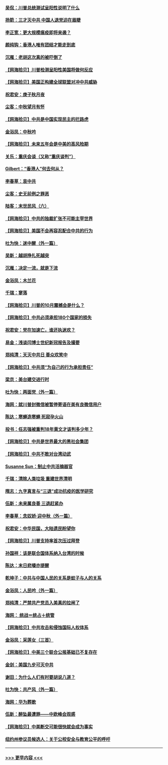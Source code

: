 #### [吴侃：川普总统测试呈阳性说明了什么](../pages/nsc993/n12451869.md?t=10050751) 
#### [扬箭：三才灭中共 中国人退党迫在眉睫](../pages/nsc993/n12451842.md?t=10050751) 
#### [李正宽：更大规模瘟疫即将来袭？](../pages/nsc993/n12451455.md?t=10050751) 
#### [颜纯钩：香港人唯有团结才能走到底](../pages/nsc993/n12450870.md?t=10050751) 
#### [沉雁：老胡这次真的被吓倒了](../pages/nsc993/n12449796.md?t=10050751) 
#### [【网海拾贝】川普检测呈阳性美国将做何反应](../pages/nsc993/n12449042.md?t=10050751) 
#### [【网海拾贝】美国正构建全球联盟对冲中共威胁](../pages/nsc993/n12446580.md?t=10050751) 
#### [祝君安：庚子秋月夜](../pages/nsc993/n12445870.md?t=10050751) 
#### [尘客：中秋望月有怀](../pages/nsc993/n12444632.md?t=10050751) 
#### [【网海拾贝】中共是中国实现民主的拦路虎](../pages/nsc993/n12443573.md?t=10050751) 
#### [金浴凤：中秋吟](../pages/nsc993/n12441773.md?t=10050751) 
#### [【网海拾贝】未来五年会是中美的高风险期](../pages/nsc993/n12440760.md?t=10050751) 
#### [关乐：重庆会谈（又称“重庆谈判”）](../pages/nsc993/n12437525.md?t=10050751) 
#### [Gilbert：“香港人”何去何从？](../pages/nsc993/n12435894.md?t=10050751) 
#### [李春草：哀中共](../pages/nsc993/n12435874.md?t=10050751) 
#### [尘客：史无前例之罪恶](../pages/nsc993/n12435762.md?t=10050751) 
#### [陆客：末世民风（六）](../pages/nsc993/n12435354.md?t=10050751) 
#### [【网海拾贝】中共的独裁扩张不可能主宰世界](../pages/nsc993/n12435151.md?t=10050751) 
#### [【网海拾贝】美国不会再容忍配合中共的行为](../pages/nsc993/n12433808.md?t=10050751) 
#### [吐为快：迷中醒（外一篇）](../pages/nsc993/n12433585.md?t=10050751) 
#### [吴新：越胡挣扎死越突](../pages/nsc993/n12433562.md?t=10050751) 
#### [沉雁：决定一流，就是下流](../pages/nsc993/n12432128.md?t=10050751) 
#### [金浴凤：木兰花](../pages/nsc993/n12432124.md?t=10050751) 
#### [千瑞：寥落](../pages/nsc993/n12432071.md?t=10050751) 
#### [【网海拾贝】川普的10月震撼会是什么？](../pages/nsc993/n12431624.md?t=10050751) 
#### [【网海拾贝】中共必须承担180个国家的损失](../pages/nsc993/n12428893.md?t=10050751) 
#### [祝君安：党在加速亡，谁还执迷欢？](../pages/nsc993/n12428652.md?t=10050751) 
#### [易金：浅谈闫博士世纪新冠报告及撮要](../pages/nsc993/n12426822.md?t=10050751) 
#### [郑纯清：天灭中共日 善众欢笑中](../pages/nsc993/n12426784.md?t=10050751) 
#### [【网海拾贝】中共须“为自己的行为承担责任”](../pages/nsc993/n12426067.md?t=10050751) 
#### [梁京：美台建交进行时](../pages/nsc993/n12424066.md?t=10050751) 
#### [吐为快：两面党（外一篇）](../pages/nsc993/n12424043.md?t=10050751) 
#### [海网：就川普封微信被暂停寄语在美有良微信用户](../pages/nsc993/n12424021.md?t=10050751) 
#### [陈达：寒蝉造寒蝉 死寂孕火山](../pages/nsc993/n12423958.md?t=10050751) 
#### [投书：任志强被重判18年黄文才该判多少年？](../pages/nsc993/n12423672.md?t=10050751) 
#### [【网海拾贝】中共是世界最大的黑社会集团](../pages/nsc993/n12423543.md?t=10050751) 
#### [【网海拾贝】中共不敢对台湾动武](../pages/nsc993/n12421418.md?t=10050751) 
#### [Susanne Sun：制止中共活摘器官](../pages/nsc993/n12419654.md?t=10050751) 
#### [千瑞：清除人类垃圾 重建世界清明](../pages/nsc993/n12419414.md?t=10050751) 
#### [隋志：九字真言与“三退”成功抗疫的医学研究](../pages/nsc993/n12419248.md?t=10050751) 
#### [伍新：未来属良善 三退赶紧办](../pages/nsc993/n12418496.md?t=10050751) 
#### [李春草：念奴娇·迎中秋（外一篇）](../pages/nsc993/n12418465.md?t=10050751) 
#### [祝君安：中华民国，大陆遗民盼望你](../pages/nsc993/n12418089.md?t=10050751) 
#### [【网海拾贝】川普支持率首次压过拜登](../pages/nsc993/n12418050.md?t=10050751) 
#### [孙国祥：该是联合国体系纳入台湾的时候](../pages/nsc993/n12417369.md?t=10050751) 
#### [陈达：末日悲嚎亦提醒](../pages/nsc993/n12416736.md?t=10050751) 
#### [乾坤子：中共与中国人民的关系是蚊子与人的关系](../pages/nsc993/n12416632.md?t=10050751) 
#### [金浴凤：人民吟（外一篇）](../pages/nsc993/n12416567.md?t=10050751) 
#### [郑纯清：严禁共产党员入美真的拉闸了](../pages/nsc993/n12416550.md?t=10050751) 
#### [海网： 统战＝统占＋统管](../pages/nsc993/n12416404.md?t=10050751) 
#### [【网海拾贝】中共攻击和侵蚀国际人权体系](../pages/nsc993/n12416250.md?t=10050751) 
#### [金浴凤：采莲女（三首）](../pages/nsc993/n12415517.md?t=10050751) 
#### [【网海拾贝】中美三个联合公报基础已不复存在](../pages/nsc993/n12415054.md?t=10050751) 
#### [金剑：美国九步可灭中共](../pages/nsc993/n12413183.md?t=10050751) 
#### [谢田：为什么人们有时要胡说八道？](../pages/nsc993/n12411861.md?t=10050751) 
#### [吐为快：共产风（外一篇）](../pages/nsc993/n12411761.md?t=10050751) 
#### [海网：华为葬歌](../pages/nsc993/n12410381.md?t=10050751) 
#### [伍新：醉坠最遭罪——中欧峰会观感](../pages/nsc993/n12410364.md?t=10050751) 
#### [【网海拾贝】中美断交可能很快就会成为事实](../pages/nsc993/n12409495.md?t=10050751) 
#### [纽约州参议员候选人：关于公校安全与教育公平的呼吁](../pages/nsc993/n12409228.md?t=10050751) 

----
#### [ >>> 更早内容 <<< ](../indexes/nsc993-earlier.md)

